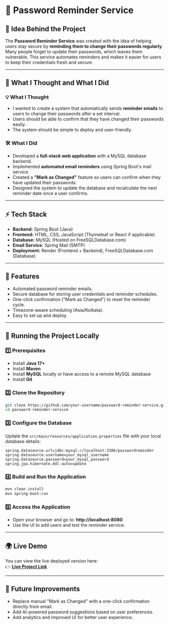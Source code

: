 # 🔑 Password Reminder Service

## 📌 Idea Behind the Project

The **Password Reminder Service** was created with the idea of helping users stay secure by **reminding them to change their passwords regularly**.  
Many people forget to update their passwords, which leaves them vulnerable. This service automates reminders and makes it easier for users to keep their credentials fresh and secure.

---

## 🎯 What I Thought and What I Did

### 💡 What I Thought
- I wanted to create a system that automatically sends **reminder emails** to users to change their passwords after a set interval.
- Users should be able to confirm that they have changed their passwords easily.
- The system should be simple to deploy and user-friendly.

### 🛠️ What I Did
- Developed a **full-stack web application** with a MySQL database backend.
- Implemented **automated email reminders** using Spring Boot's mail service.
- Created a **"Mark as Changed"** feature so users can confirm when they have updated their passwords.
- Designed the system to update the database and recalculate the next reminder date once a user confirms.

---

## ⚡ Tech Stack

- **Backend:** Spring Boot (Java)
- **Frontend:** HTML, CSS, JavaScript (Thymeleaf or React if applicable)
- **Database:** MySQL (Hosted on FreeSQLDatabase.com)
- **Email Service:** Spring Mail (SMTP)
- **Deployment:** Render (Frontend + Backend), FreeSQLDatabase.com (Database)

---

## 📝 Features

- Automated password reminder emails.
- Secure database for storing user credentials and reminder schedules.
- One-click confirmation ("Mark as Changed") to reset the reminder cycle.
- Timezone-aware scheduling (Asia/Kolkata).
- Easy to set up and deploy.

---

## 🚀 Running the Project Locally

### 1️⃣ Prerequisites
- Install **Java 17+**
- Install **Maven**
- Install **MySQL** locally or have access to a remote MySQL database
- Install **Git**

### 2️⃣ Clone the Repository
```bash
git clone https://github.com/your-username/password-reminder-service.git
cd password-reminder-service
```

### 3️⃣ Configure the Database
Update the `src/main/resources/application.properties` file with your local database details:
```properties
spring.datasource.url=jdbc:mysql://localhost:3306/passwordreminder
spring.datasource.username=your_mysql_username
spring.datasource.password=your_mysql_password
spring.jpa.hibernate.ddl-auto=update
```

### 4️⃣ Build and Run the Application
```bash
mvn clean install
mvn spring-boot:run
```

### 5️⃣ Access the Application
- Open your browser and go to: **http://localhost:8080**
- Use the UI to add users and test the reminder service.

---

## 🌍 Live Demo

You can view the live deployed version here:  
👉 **[Live Project Link](https://password-reminder-service-1.onrender.com)**

---

## 📧 Future Improvements
- Replace manual "Mark as Changed" with a one-click confirmation directly from email.
- Add AI-powered password suggestions based on user preferences.
- Add analytics and improved UI for better user experience.
